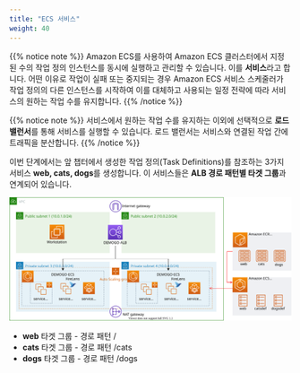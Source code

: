 ```yaml
---
title: "ECS 서비스"
weight: 40
---
```


{{% notice note %}}
Amazon ECS를 사용하여 Amazon ECS 클러스터에서 지정된 수의 작업 정의 인스턴스를 동시에 실행하고 관리할 수 있습니다. 이를 **서비스**라고 합니다. 어떤 이유로 작업이 실패 또는 중지되는 경우 Amazon ECS 서비스 스케줄러가 작업 정의의 다른 인스턴스를 시작하여 이를 대체하고 사용되는 일정 전략에 따라 서비스의 원하는 작업 수를 유지합니다.
{{% /notice %}}

{{% notice note %}}
서비스에서 원하는 작업 수를 유지하는 이외에 선택적으로 **로드 밸런서**를 통해 서비스를 실행할 수 있습니다. 로드 밸런서는 서비스와 연결된 작업 간에 트래픽을 분산합니다.
{{% /notice %}}

이번 단계에서는 앞 챕터에서 생성한 작업 정의(Task Definitions)를 참조하는 3가지 서비스 **web, cats, dogs**를 생성합니다. 이 서비스들은 **ALB 경로 패턴별 타겟 그룹**과 연계되어 있습니다. 

![ECSService](../../../static/images/ecs/service/ecs_service.svg)

- **web** 타겟 그룹 - 경로 패턴 /
- **cats** 타겟 그룹 - 경로 패턴 /cats
- **dogs** 타겟 그룹 - 경로 패턴 /dogs